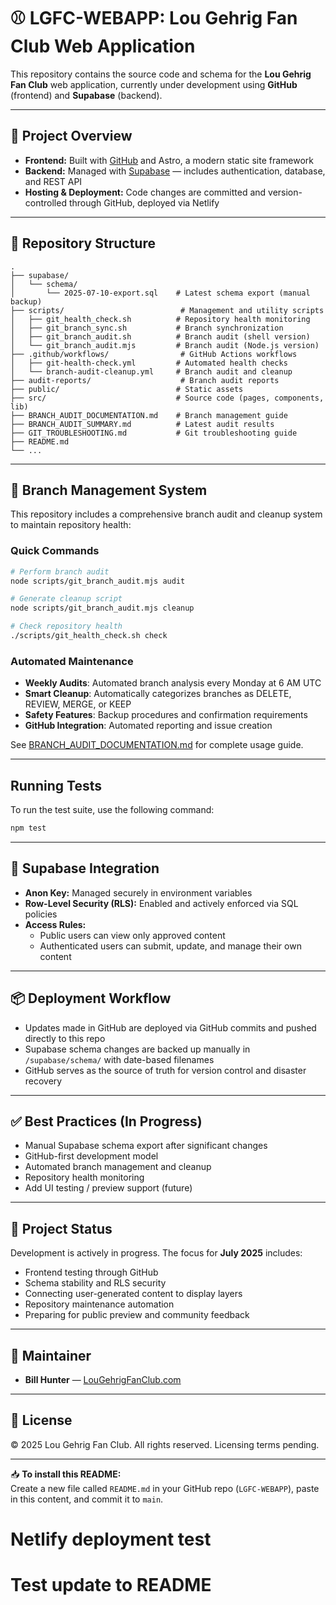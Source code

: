 # ⚾ LGFC-WEBAPP: Lou Gehrig Fan Club Web Application

This repository contains the source code and schema for the **Lou Gehrig Fan Club** web application, currently under development using **GitHub** (frontend) and **Supabase** (backend).

---

## 📌 Project Overview

- **Frontend:** Built with [GitHub](https://github.com) and Astro, a modern static site framework
- **Backend:** Managed with [Supabase](https://supabase.com) — includes authentication, database, and REST API
- **Hosting & Deployment:** Code changes are committed and version-controlled through GitHub, deployed via Netlify

---

## 📂 Repository Structure

```plaintext
.
├── supabase/
│   └── schema/
│       └── 2025-07-10-export.sql    # Latest schema export (manual backup)
├── scripts/                          # Management and utility scripts
│   ├── git_health_check.sh          # Repository health monitoring
│   ├── git_branch_sync.sh           # Branch synchronization
│   ├── git_branch_audit.sh          # Branch audit (shell version)
│   └── git_branch_audit.mjs         # Branch audit (Node.js version)
├── .github/workflows/                # GitHub Actions workflows
│   ├── git-health-check.yml         # Automated health checks
│   └── branch-audit-cleanup.yml     # Branch audit and cleanup
├── audit-reports/                    # Branch audit reports
├── public/                          # Static assets
├── src/                             # Source code (pages, components, lib)
├── BRANCH_AUDIT_DOCUMENTATION.md    # Branch management guide
├── BRANCH_AUDIT_SUMMARY.md          # Latest audit results
├── GIT_TROUBLESHOOTING.md           # Git troubleshooting guide
├── README.md
└── ...
```

---

## 🔧 Branch Management System

This repository includes a comprehensive branch audit and cleanup system to maintain repository health:

### Quick Commands

```bash
# Perform branch audit
node scripts/git_branch_audit.mjs audit

# Generate cleanup script
node scripts/git_branch_audit.mjs cleanup

# Check repository health
./scripts/git_health_check.sh check
```

### Automated Maintenance
- **Weekly Audits**: Automated branch analysis every Monday at 6 AM UTC
- **Smart Cleanup**: Automatically categorizes branches as DELETE, REVIEW, MERGE, or KEEP
- **Safety Features**: Backup procedures and confirmation requirements
- **GitHub Integration**: Automated reporting and issue creation

See [BRANCH_AUDIT_DOCUMENTATION.md](./BRANCH_AUDIT_DOCUMENTATION.md) for complete usage guide.

---

## Running Tests

To run the test suite, use the following command:

```bash
npm test
```

---

## 🔗 Supabase Integration

- **Anon Key:** Managed securely in environment variables
- **Row-Level Security (RLS):** Enabled and actively enforced via SQL policies
- **Access Rules:**
  - Public users can view only approved content
  - Authenticated users can submit, update, and manage their own content

---

## 📦 Deployment Workflow

- Updates made in GitHub are deployed via GitHub commits and pushed directly to this repo
- Supabase schema changes are backed up manually in `/supabase/schema/` with date-based filenames
- GitHub serves as the source of truth for version control and disaster recovery

---

## ✅ Best Practices (In Progress)

- Manual Supabase schema export after significant changes
- GitHub-first development model
- Automated branch management and cleanup
- Repository health monitoring
- Add UI testing / preview support (future)

---

## 🧭 Project Status

Development is actively in progress. The focus for **July 2025** includes:

- Frontend testing through GitHub
- Schema stability and RLS security
- Connecting user-generated content to display layers
- Repository maintenance automation
- Preparing for public preview and community feedback

---

## 👥 Maintainer

- **Bill Hunter** — [LouGehrigFanClub.com](https://lougehrigfanclub.com)

---

## 🧾 License

© 2025 Lou Gehrig Fan Club. All rights reserved. Licensing terms pending.

---

📥 **To install this README:**  
Create a new file called `README.md` in your GitHub repo (`LGFC-WEBAPP`), paste in this content, and commit it to `main`.
# Netlify deployment test
# Test update to README
